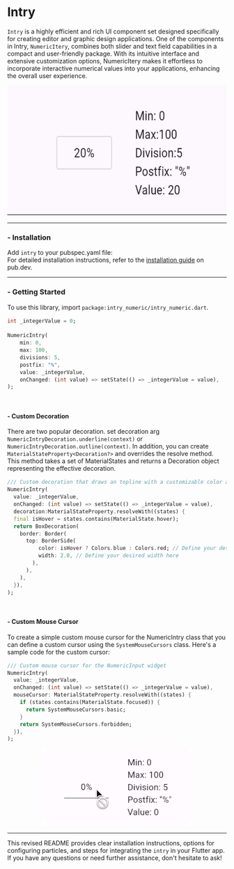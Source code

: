 # Intry

`Intry` is a highly efficient and rich UI component set designed specifically for creating editor and graphic design applications.
One of the components in Intry, `NumericItery`, combines both slider and text field capabilities in a compact and user-friendly package. With its intuitive interface and extensive customization options, NumericItery makes it effortless to incorporate interactive numerical values into your applications, enhancing the overall user experience.

<p float="left" align="center"><img src="https://github.com/manjav/intry/raw/main/repo_files/intry_demo.gif" alt="Demo" height=298></p>

---

### - Installation
Add `intry` to your pubspec.yaml file:  
For detailed installation instructions, refer to the [installation guide](https://pub.dev/packages/particular/install) on pub.dev.

---

### - Getting Started 
To use this library, import `package:intry_numeric/intry_numeric.dart`.

``` dart
int _integerValue = 0;

NumericIntry(
    min: 0,
    max: 100,
    divisions: 5,
    postfix: "%",
    value: _integerValue,
    onChanged: (int value) => setState(() => _integerValue = value),
);
```
<br>

#### - Custom Decoration  

There are two popular decoration. set decoration arg `NumericIntryDecoration.underline(context)` or `NumericIntryDecoration.outline(context)`. In addition, you can create `MaterialStateProperty<Decoration?>` and overrides the resolve method. This method takes a set of MaterialStates and returns a Decoration object representing the effective decoration.

```dart
/// Custom decoration that draws an topline with a customizable color and width
NumericIntry(
  value: _integerValue,
  onChanged: (int value) => setState(() => _integerValue = value),
  decoration:MaterialStateProperty.resolveWith((states) {
  final isHover = states.contains(MaterialState.hover);
  return BoxDecoration(
    border: Border(
      top: BorderSide(
          color: isHover ? Colors.blue : Colors.red; // Define your desired color here
          width: 2.0, // Define your desired width here
        ),
      ),
    ),
  }),
);
```
<br>

#### - Custom Mouse Cursor

To create a simple custom mouse cursor for the NumericIntry class that you can define a custom cursor using the `SystemMouseCursors` class. Here's a sample code for the custom cursor:

```dart
/// Custom mouse cursor for the NumericInput widget
NumericIntry(
  value: _integerValue,
  onChanged: (int value) => setState(() => _integerValue = value),
  mouseCursor: MaterialStateProperty.resolveWith((states) {
    if (states.contains(MaterialState.focused)) {
      return SystemMouseCursors.basic;
    }
    return SystemMouseCursors.forbidden;
  }),
);
```

<p float="left" align="center"><img src="https://github.com/manjav/intry/raw/main/repo_files/intry_mousecursor.png" alt="Custom Mouse Cursor"></p>

---

This revised README provides clear installation instructions, options for configuring particles, and steps for integrating the `intry` in your Flutter app. If you have any questions or need further assistance, don't hesitate to ask!